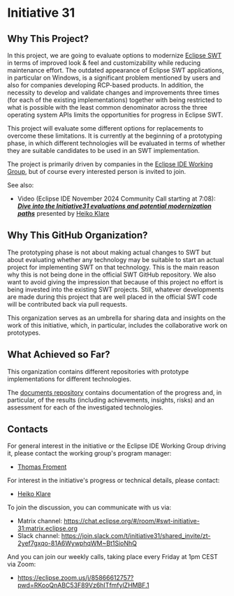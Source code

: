 # Initiative 31

## Why This Project?

In this project, we are going to evaluate options to modernize [Eclipse SWT](https://github.com/eclipse-platform/eclipse.platform.swt/) in terms of improved look & feel and customizability while reducing maintenance effort. The outdated appearance of Eclipse SWT applications, in particular on Windows, is a significant problem mentioned by users and also for companies developing RCP-based products. In addition, the necessity to develop and validate changes and improvements three times (for each of the existing implementations) together with being restricted to what is possible with the least common denominator across the three operating system APIs limits the opportunities for progress in Eclipse SWT.

This project will evaluate some different options for replacements to overcome these limitations. 
It is currently at the beginning of a prototyping phase, in which different technologies will be evaluated in terms of whether they are suitable candidates to be used in an SWT implementation.

The project is primarily driven by companies in the [Eclipse IDE Working Group](https://eclipseide.org/working-group/), but of course every interested person is invited to join.

See also:
- Video (Eclipse IDE November 2024 Community Call starting at 7:08): [_**Dive into the Initiative31 evaluations and potential modernization paths**_](https://youtu.be/4b1_gM4SmOA?t=428) presented by [Heiko Klare](https://github.com/HeikoKlare)

## Why This GitHub Organization?

The prototyping phase is not about making actual changes to SWT but about evaluating whether any technology may be suitable to start an actual project for implementing SWT on that technology. 
This is the main reason why this is not being done in the official SWT GitHub repository.
We also want to avoid giving the impression that because of this project no effort is being invested into the existing SWT projects.
Still, whatever developments are made during this project that are well placed in the official SWT code will be contributed back via pull requests.

This organization serves as an umbrella for sharing data and insights on the work of this initiative, which, in particular, includes the collaborative work on prototypes.

## What Achieved so Far?

This organization contains different repositories with prototype implementations for different technologies.

The [documents repository](https://github.com/swt-initiative31/documents) contains documentation of the progress and, in particular, of the results (including achievements, insights, risks) and an assessment for each of the investigated technologies.

## Contacts

For general interest in the initiative or the Eclipse IDE Working Group driving it, please contact the working group's program manager:
- [Thomas Froment](mailto:thomas.froment@eclipse-foundation.org)

For interest in the initiative's progress or technical details, please contact:
- [Heiko Klare](mailto:heiko.klare@vector.com)

To join the discussion, you can communicate with us via:
- Matrix channel: https://chat.eclipse.org/#/room/#swt-initiative-31:matrix.eclipse.org 
- Slack channel: https://join.slack.com/t/initiative31/shared_invite/zt-2yef7gxqo-81A6WywphqWM~Bt1SioNhQ

And you can join our weekly calls, taking place every Friday at 1pm CEST via Zoom:
- https://eclipse.zoom.us/j/85866612757?pwd=RKooQnABC53F89Vz6hITfmfylZHMBF.1

